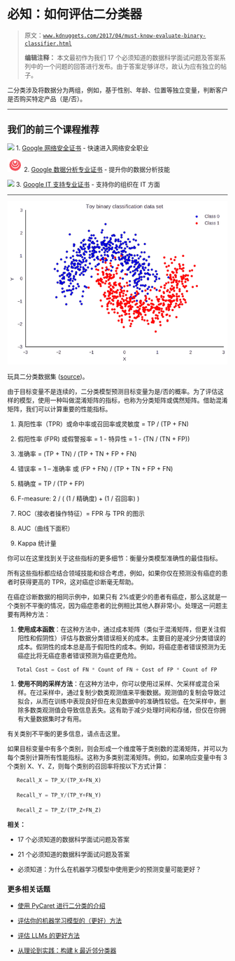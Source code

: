 # 必知：如何评估二分类器

> 原文：[`www.kdnuggets.com/2017/04/must-know-evaluate-binary-classifier.html`](https://www.kdnuggets.com/2017/04/must-know-evaluate-binary-classifier.html)
> 
> **编辑注释：** 本文最初作为我们 17 个必须知道的数据科学面试问题及答案系列中的一个问题的回答进行发布。由于答案足够详尽，故认为应有独立的帖子。

二分类涉及将数据分为两组，例如，基于性别、年龄、位置等独立变量，判断客户是否购买特定产品（是/否）。

* * *

## 我们的前三个课程推荐

![](img/0244c01ba9267c002ef39d4907e0b8fb.png) 1\. [Google 网络安全证书](https://www.kdnuggets.com/google-cybersecurity) - 快速进入网络安全职业

![](img/e225c49c3c91745821c8c0368bf04711.png) 2\. [Google 数据分析专业证书](https://www.kdnuggets.com/google-data-analytics) - 提升你的数据分析技能

![](img/0244c01ba9267c002ef39d4907e0b8fb.png) 3\. [Google IT 支持专业证书](https://www.kdnuggets.com/google-itsupport) - 支持你的组织在 IT 方面

* * *

![玩具二分类数据集](img/b3671d845ee9ace9b385447861aa37b8.png)

玩具二分类数据集 ([source](http://pymc-devs.github.io/pymc3/notebooks/bayesian_neural_network_advi.html))。

由于目标变量不是连续的，二分类模型预测目标变量为是/否的概率。为了评估这样的模型，使用一种叫做混淆矩阵的指标，也称为分类矩阵或偶然矩阵。借助混淆矩阵，我们可以计算重要的性能指标。

1.  真阳性率（TPR）或命中率或召回率或灵敏度 = TP / (TP + FN)

1.  假阳性率 (FPR) 或假警报率 = 1 - 特异性 = 1 - (TN / (TN + FP))

1.  准确率 = (TP + TN) / (TP + TN + FP + FN)

1.  错误率 = 1 – 准确率 或 (FP + FN) / (TP + TN + FP + FN)

1.  精确度 = TP / (TP + FP)

1.  F-measure: 2 / ( (1 / 精确度) + (1 / 召回率) )

1.  ROC（接收者操作特征）= FPR 与 TPR 的图示

1.  AUC（曲线下面积）

1.  Kappa 统计量

你可以在这里找到关于这些指标的更多细节：衡量分类模型准确性的最佳指标。

所有这些指标都应结合领域技能和综合考虑，例如，如果你仅在预测没有癌症的患者时获得更高的 TPR，这对癌症诊断毫无帮助。

在癌症诊断数据的相同示例中，如果只有 2%或更少的患者有癌症，那么这就是一个类别不平衡的情况，因为癌症患者的比例相比其他人群非常小。处理这一问题主要有两种方法：

1.  **使用成本函数**：在这种方法中，通过成本矩阵（类似于混淆矩阵，但更关注假阳性和假阴性）评估与数据分类错误相关的成本。主要目的是减少分类错误的成本。假阴性的成本总是高于假阳性的成本。例如，将癌症患者错误预测为无癌症比将无癌症患者错误预测为癌症更危险。

```py
   Total Cost = Cost of FN * Count of FN + Cost of FP * Count of FP

```

1.  **使用不同的采样方法**：在这种方法中，你可以使用过采样、欠采样或混合采样。在过采样中，通过复制少数类观测值来平衡数据。观测值的复制会导致过拟合，从而在训练中表现良好但在未见数据中的准确性较低。在欠采样中，删除多数类观测值会导致信息丢失。这有助于减少处理时间和存储，但仅在你拥有大量数据集时才有用。

有关类别不平衡的更多信息，请点击这里。

如果目标变量中有多个类别，则会形成一个维度等于类别数的混淆矩阵，并可以为每个类别计算所有性能指标。这称为多类别混淆矩阵。例如，如果响应变量中有 3 个类别 X、Y、Z，则每个类别的召回率将按以下方式计算：

```py
   Recall_X = TP_X/(TP_X+FN_X)

   Recall_Y = TP_Y/(TP_Y+FN_Y)

   Recall_Z = TP_Z/(TP_Z+FN_Z)

```

**相关：**

+   17 个必须知道的数据科学面试问题及答案

+   21 个必须知道的数据科学面试问题及答案

+   必须知道：为什么在机器学习模型中使用更少的预测变量可能更好？

### 更多相关话题

+   [使用 PyCaret 进行二分类的介绍](https://www.kdnuggets.com/2021/12/introduction-binary-classification-pycaret.html)

+   [评估你的机器学习模型的（更好）方法](https://www.kdnuggets.com/2022/01/much-better-approach-evaluate-machine-learning-model.html)

+   [评估 LLMs 的更好方法](https://www.kdnuggets.com/a-better-way-to-evaluate-llms)

+   [从理论到实践：构建 k 最近邻分类器](https://www.kdnuggets.com/2023/06/theory-practice-building-knearest-neighbors-classifier.html)
